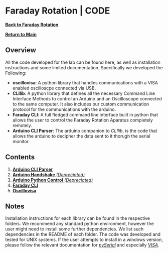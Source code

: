 # Faraday Rotation | CODE
**[Back to Faraday Rotation](https://github.com/PanosEconomou/advanced-lab/tree/main/2.Faraday-Rotation)**

**[Return to Main](https://github.com/PanosEconomou/advanced-lab)**

## Overview
All the code developed for the lab can be found here, as well as installation instructions and some limited documentation. Specifically we developed the Following:
- **oscillovisa**: A python library that handles communications with a VISA enabled oscilloscpe connected via USB.
- **CLIlib**: A python library that defines all the necessary Command Line Interface Methods to control an Arduino and an Oscilloscope connected to the same computer. It also includes our custom communication protocol for the communications with the arduino.
- **Faraday CLI**: A full fledged command line interface built in python that allows the user to control the Faraday Rotation Aparatus completely remotely.
- **Arduino CLI Parser**: The arduino companion to *CLIlib*, is the code that allows the arduino to decipher the data sent to it thorugh the serial monitor.

## Contents
1. [**Arduino CLI Parser**](https://github.com/PanosEconomou/advanced-lab/tree/main/2.Faraday-Rotation/2.Code/Arduino_CLI_Parser)
2. [**Arduino Handshake** *(Depreciated)*](https://github.com/PanosEconomou/advanced-lab/tree/main/2.Faraday-Rotation/2.Code/Arduino_Handshake)
3. [**Arduino Python Control** *(Depreciated)*](https://github.com/PanosEconomou/advanced-lab/tree/main/2.Faraday-Rotation/2.Code/Arduino_Python_Control)
4. [**Faraday CLI**](https://github.com/PanosEconomou/advanced-lab/tree/main/2.Faraday-Rotation/2.Code/Faraday_Controller)
5. [**Oscillovisa**](https://github.com/PanosEconomou/advanced-lab/tree/main/2.Faraday-Rotation/2.Code/Visa_Files)

## Notes
Installation instructions for each library can be found in the respective folders. We recommend any standard python environment, however the user might need to install some further dependencies. We list such dependencies in the README of each folder. The code was developed and tested for UNIX systems. If the user attempts to install in a windows version, please follow the relevant documentation for [*pySerial*](https://pypi.org/project/pyserial/) and especially [*VISA*](https://www.ni.com/en-lb/support/downloads/drivers/download.ni-visa.html).
